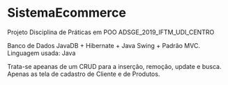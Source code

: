 # SistemaEcommerce
Projeto Disciplina de Práticas em POO ADSGE_2019_IFTM_UDI_CENTRO

Banco de Dados JavaDB + Hibernate + Java Swing + Padrão MVC.
Linguagem usada: Java

Trata-se apeanas de um CRUD para a inserção, remoção, update e busca.
Apenas as tela de cadastro de Cliente e de Produtos.

